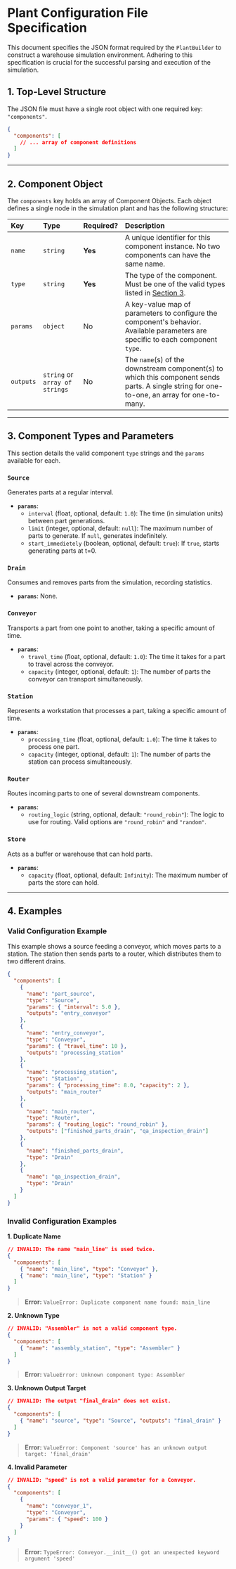 # Plant Configuration File Specification

This document specifies the JSON format required by the `PlantBuilder` to construct a warehouse simulation environment. Adhering to this specification is crucial for the successful parsing and execution of the simulation.

## 1. Top-Level Structure

The JSON file must have a single root object with one required key: `"components"`.

```json
{
  "components": [
    // ... array of component definitions
  ]
}
```

---

## 2. Component Object

The `components` key holds an array of Component Objects. Each object defines a single node in the simulation plant and has the following structure:

| Key       | Type                          | Required? | Description                                                                                                                                 |
| :-------- | :---------------------------- | :-------- | :------------------------------------------------------------------------------------------------------------------------------------------ |
| `name`    | `string`                      | **Yes**   | A unique identifier for this component instance. No two components can have the same name.                                                  |
| `type`    | `string`                      | **Yes**   | The type of the component. Must be one of the valid types listed in [Section 3](#3-component-types-and-parameters).                         |
| `params`  | `object`                      | No        | A key-value map of parameters to configure the component's behavior. Available parameters are specific to each component `type`.             |
| `outputs` | `string` or `array of strings` | No        | The `name`(s) of the downstream component(s) to which this component sends parts. A single string for one-to-one, an array for one-to-many. |

---

## 3. Component Types and Parameters

This section details the valid component `type` strings and the `params` available for each.

### `Source`
Generates parts at a regular interval.
- **`params`**:
  - `interval` (float, optional, default: `1.0`): The time (in simulation units) between part generations.
  - `limit` (integer, optional, default: `null`): The maximum number of parts to generate. If `null`, generates indefinitely.
  - `start_immedietely` (boolean, optional, default: `true`): If `true`, starts generating parts at t=0.

### `Drain`
Consumes and removes parts from the simulation, recording statistics.
- **`params`**: None.

### `Conveyor`
Transports a part from one point to another, taking a specific amount of time.
- **`params`**:
  - `travel_time` (float, optional, default: `1.0`): The time it takes for a part to travel across the conveyor.
  - `capacity` (integer, optional, default: `1`): The number of parts the conveyor can transport simultaneously.

### `Station`
Represents a workstation that processes a part, taking a specific amount of time.
- **`params`**:
  - `processing_time` (float, optional, default: `1.0`): The time it takes to process one part.
  - `capacity` (integer, optional, default: `1`): The number of parts the station can process simultaneously.

### `Router`
Routes incoming parts to one of several downstream components.
- **`params`**:
  - `routing_logic` (string, optional, default: `"round_robin"`): The logic to use for routing. Valid options are `"round_robin"` and `"random"`.

### `Store`
Acts as a buffer or warehouse that can hold parts.
- **`params`**:
  - `capacity` (float, optional, default: `Infinity`): The maximum number of parts the store can hold.

---

## 4. Examples

### Valid Configuration Example

This example shows a source feeding a conveyor, which moves parts to a station. The station then sends parts to a router, which distributes them to two different drains.

```json
{
  "components": [
    {
      "name": "part_source",
      "type": "Source",
      "params": { "interval": 5.0 },
      "outputs": "entry_conveyor"
    },
    {
      "name": "entry_conveyor",
      "type": "Conveyor",
      "params": { "travel_time": 10 },
      "outputs": "processing_station"
    },
    {
      "name": "processing_station",
      "type": "Station",
      "params": { "processing_time": 8.0, "capacity": 2 },
      "outputs": "main_router"
    },
    {
      "name": "main_router",
      "type": "Router",
      "params": { "routing_logic": "round_robin" },
      "outputs": ["finished_parts_drain", "qa_inspection_drain"]
    },
    {
      "name": "finished_parts_drain",
      "type": "Drain"
    },
    {
      "name": "qa_inspection_drain",
      "type": "Drain"
    }
  ]
}
```

### Invalid Configuration Examples

**1. Duplicate Name**
```json
// INVALID: The name "main_line" is used twice.
{
  "components": [
    { "name": "main_line", "type": "Conveyor" },
    { "name": "main_line", "type": "Station" }
  ]
}
```
> **Error:** `ValueError: Duplicate component name found: main_line`

**2. Unknown Type**
```json
// INVALID: "Assembler" is not a valid component type.
{
  "components": [
    { "name": "assembly_station", "type": "Assembler" }
  ]
}
```
> **Error:** `ValueError: Unknown component type: Assembler`

**3. Unknown Output Target**
```json
// INVALID: The output "final_drain" does not exist.
{
  "components": [
    { "name": "source", "type": "Source", "outputs": "final_drain" }
  ]
}
```
> **Error:** `ValueError: Component 'source' has an unknown output target: 'final_drain'`

**4. Invalid Parameter**
```json
// INVALID: "speed" is not a valid parameter for a Conveyor.
{
  "components": [
    { 
      "name": "conveyor_1", 
      "type": "Conveyor",
      "params": { "speed": 100 }
    }
  ]
}
```
> **Error:** `TypeError: Conveyor.__init__() got an unexpected keyword argument 'speed'`
